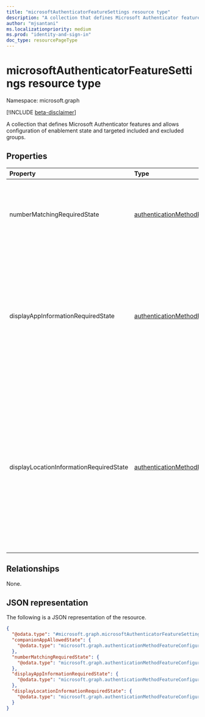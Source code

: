 ```yaml
---
title: "microsoftAuthenticatorFeatureSettings resource type"
description: "A collection that defines Microsoft Authenticator features and allows configuration of enablement state and targeted included and excluded groups."
author: "mjsantani"
ms.localizationpriority: medium
ms.prod: "identity-and-sign-in"
doc_type: resourcePageType
---
```


# microsoftAuthenticatorFeatureSettings resource type

Namespace: microsoft.graph

[!INCLUDE [beta-disclaimer](../../includes/beta-disclaimer.md)]

A collection that defines Microsoft Authenticator features and allows configuration of enablement state and targeted included and excluded groups.

## Properties
|Property|Type|Description|
|:---|:---|:---|
|numberMatchingRequiredState|[authenticationMethodFeatureConfiguration](../resources/authenticationmethodfeatureconfiguration.md)|Requires number matching for MFA notifications. Value is ignored for phone sign-in notifications.|
|displayAppInformationRequiredState|[authenticationMethodFeatureConfiguration](../resources/authenticationmethodfeatureconfiguration.md)|Determines whether the user is shown application context in their Authenticator app notification. In the body of the Authenticator notification, the user will be shown the app they are signing into.|
|displayLocationInformationRequiredState|[authenticationMethodFeatureConfiguration](../resources/authenticationmethodfeatureconfiguration.md)|Determines whether the user is shown geographic location context in their Authenticator app notification. In the body of the Authenticator notification, the user will be shown the location that the authentication request originated from.|

## Relationships
None.

## JSON representation
The following is a JSON representation of the resource.
<!-- {
  "blockType": "resource",
  "@odata.type": "microsoft.graph.microsoftAuthenticatorFeatureSettings"
}
-->
``` json
{
  "@odata.type": "#microsoft.graph.microsoftAuthenticatorFeatureSettings",
  "companionAppAllowedState": {
    "@odata.type": "microsoft.graph.authenticationMethodFeatureConfiguration"
  },
  "numberMatchingRequiredState": {
    "@odata.type": "microsoft.graph.authenticationMethodFeatureConfiguration"
  },
  "displayAppInformationRequiredState": {
    "@odata.type": "microsoft.graph.authenticationMethodFeatureConfiguration"
  },
  "displayLocationInformationRequiredState": {
    "@odata.type": "microsoft.graph.authenticationMethodFeatureConfiguration"
  }
}
```

